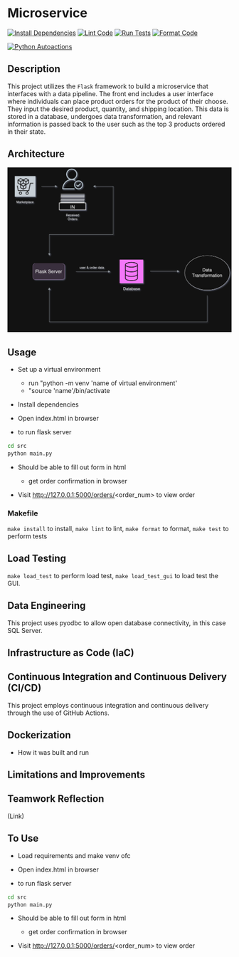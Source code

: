 # Microservice

[![Install Dependencies](https://github.com/mkeohane01/IDS706-Microservice/actions/workflows/install.yml/badge.svg)](https://github.com/mkeohane01/IDS706-Microservice/actions/workflows/workflow-name.yml)
[![Lint Code](https://github.com/mkeohane01/IDS706-Microservice/actions/workflows/lint.yml/badge.svg)](https://github.com/mkeohane01/IDS706-Microservice/actions/workflows/workflow-name.yml)
[![Run Tests](https://github.com/mkeohane01/IDS706-Microservice/actions/workflows/test.yml/badge.svg)](https://github.com/mkeohane01/IDS706-Microservice/actions/workflows/workflow-name.yml)
[![Format Code](https://github.com/mkeohane01/IDS706-Microservice/actions/workflows/format.yml/badge.svg)](https://github.com/mkeohane01/IDS706-Microservice/actions/workflows/workflow-name.yml)

[![Python Autoactions](https://github.com/mkeohane01/python_template/actions/workflows/main.yml/badge.svg)](https://github.com/mkeohane01/python_template/actions/workflows/main.yml)


## Description

This project utilizes the `Flask` framework to build a microservice that interfaces with a data pipeline. The front end includes a user interface where individuals can place product orders for the product of their choose. They input the desired product, quantity, and shipping location. This data is stored in a database, undergoes data transformation, and relevant information is passed back to the user such as the top 3 products ordered in their state. 

## Architecture

![Alt text](<architecture.png>)

## Usage

- Set up a virtual environment 
    - run "python -m venv 'name of virtual environment'
    - "source 'name'/bin/activate

- Install dependencies
 
- Open index.html in browser

-  to run flask server
```bash
cd src
python main.py
```
- Should be able to fill out form in html
    - get order confirmation in browser

- Visit http://127.0.0.1:5000/orders/<order_num> to view order

### Makefile
`make install` to install, `make lint` to lint, `make format` to format, `make test` to perform tests

## Load Testing
`make load_test` to perform load test, `make load_test_gui` to load test the GUI.

## Data Engineering 

This project uses pyodbc to allow open database connectivity, in this case SQL Server. 

## Infrastructure as Code (IaC)

## Continuous Integration and Continuous Delivery (CI/CD)

This project employs continuous integration and continuous delivery through the use of GitHub Actions.

## Dockerization

- How it was built and run

## Limitations and Improvements

## Teamwork Reflection

(Link)

## To Use

- Load requirements and make venv ofc

- Open index.html in browser

-  to run flask server
```bash
cd src
python main.py
```
- Should be able to fill out form in html
    - get order confirmation in browser

- Visit http://127.0.0.1:5000/orders/<order_num> to view order
